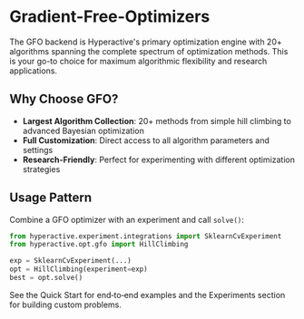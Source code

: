 # Gradient-Free-Optimizers

The GFO backend is Hyperactive's primary optimization engine with 20+ algorithms spanning the complete spectrum of optimization methods. This is your go-to choice for maximum algorithmic flexibility and research applications.

## Why Choose GFO?

- **Largest Algorithm Collection**: 20+ methods from simple hill climbing to advanced Bayesian optimization
- **Full Customization**: Direct access to all algorithm parameters and settings
- **Research-Friendly**: Perfect for experimenting with different optimization strategies

## Usage Pattern

Combine a GFO optimizer with an experiment and call `solve()`:

```python
from hyperactive.experiment.integrations import SklearnCvExperiment
from hyperactive.opt.gfo import HillClimbing

exp = SklearnCvExperiment(...)
opt = HillClimbing(experiment=exp)
best = opt.solve()
```

See the Quick Start for end‑to‑end examples and the Experiments section for building custom problems.
